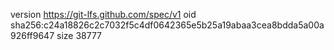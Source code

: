 version https://git-lfs.github.com/spec/v1
oid sha256:c24a18826c2c7032f5c4df0642365e5b25a19abaa3cea8bdda5a00a926ff9647
size 38777
